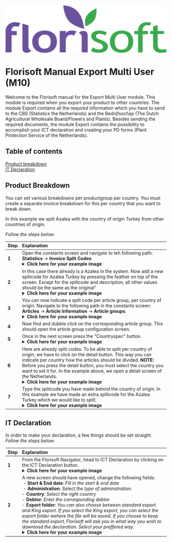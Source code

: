 <img src="../../fslogo.png">

# Florisoft Manual Export Multi User (M10)

Welcome to the Florisoft manual for the Export Multi User module. This module is required when you export your product to other countries. The module Export contains all the required information which you have to send to the CBS (Statistics the Netherlands) and the Bedrijfsschap (The Dutch Agricultural Wholesale Board/Flowers and Plants). Besides sending the required documents, the module Export contains the possibility to accomplish your ICT declaration and creating your PD forms (Plant Protection Service of the Netherlands).


## Table of contents

[Product breakdown](#product-breakdown)  
[IT Declaration](#it-declaration)

## Product Breakdown

You can set various breakdowns per productgroup per country. You must create a separate invoice breakdown for this per country that you want to break down.

In this example we split Azalea with the country of origin Turkey from other countries of origin.

*Follow the steps below:*

|Step|Explanation|
|:--|:--|
|**1**|Open the constants screen and navigate to teh following path:<br>**Statistics** → **Invoice Split Codes**<details><summary><b>Click here for your example image</b></summary><img src=".Export_Multi_User_Manual/media/image2.png"></details>|
|**2**|In this case there already is a Azalea in the system. Now add a new splitcode for Azalea Turkey by pressing the feather on top of the screen. Except for the splitcode and description, all other values should be the same as the original"<details><summary><b>Click here for your example image</b></summary><img src=".Export_Multi_User_Manual/media/image2.png"></details>|
|**3**|You can now indicate a split code per article group, per country of origin. Navigate to the following path in the constants screen:<br>**Articles** → **Article Information** → **Article groups**.<details><summary><b>Click here for your example image</b></summary><img src=".Export_Multi_User_Manual/media/image3.png"></details>|
|**4**|Now find and dubble click on the corresponding article group. This should open the article group configuration screen.|
|**5**|Once in the next screen press the "Countryspec" button.<details><summary><b>Click here for your example image</b></summary><img src=".Export_Multi_User_Manual/media/image4.png"></details>|
|**6**|Here are already split codes. To be able to split per country of origin, we have to click on the detail button. This way you can indicate per country how the articles should be divided. **NOTE:** Before you press the detail button, you must select the country you want to set it for. In the example above, we open a detail screen of the Netherlands.<details><summary><b>Click here for your example image</b></summary><img src=".Export_Multi_User_Manual/media/image5.png"></details>|
|**7**|Type the splitcode you have made behind the country of origin. In this example we have made an extra splitcode for the Azalea Turkey which we would like to split.<details><summary><b>Click here for your example image</b></summary><img src=".Export_Multi_User_Manual/media/image6.png"></details>|

## IT Declaration

In order to make your declaration, a few things should be set straight. *Follow the steps below*:

|Step|Explanation|
|:--|:--|
|**1**|From the Florisoft Navigator, head to ICT Declaration by clicking on the ICT Declaration button.<details><summary><b>Click here for your example image</b></summary><img src=".Export_Multi_User_Manual/media/image7.png"></details>|
|**2**|A new screen should have opened, change the following fields:<br> - **Start & End date**: *Fill in the start & end date*<br> - **Administration**: *Select the type of administration.*<br> - **Country**: *Select the right country*<br> - **Debtor**: *Enter the corresponding debtor*<br>- **Export folder**: *You can also choose between standard export and King export. If you select the King export, you can select the export folder wehere the file will ba saved. If you choose to keep the standard export, Florisoft will ask you in what way you wish to download the declaration. Select your preffered way.*<details><summary><b>Click here for your example image</b></summary><img src=".Export_Multi_User_Manual/media/image8.png"></details>|